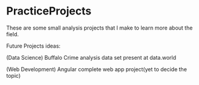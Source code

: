# PracticeProjects
These are some small analysis projects that I make to learn more about the field.

Future Projects ideas:

(Data Science)
Buffalo Crime analysis data set present at data.world

(Web Development)
Angular complete web app project(yet to decide the topic)
